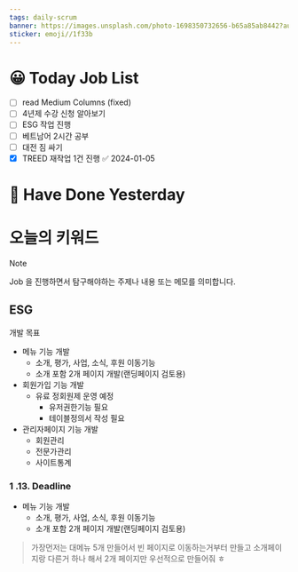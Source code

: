 ```yaml
---
tags: daily-scrum
banner: https://images.unsplash.com/photo-1698350732656-b65a85ab8442?auto=format&fit=crop&q=80&w=2837&ixlib=rb-4.0.3&ixid=M3wxMjA3fDB8MHxwaG90by1wYWdlfHx8fGVufDB8fHx8fA%3D%3D
sticker: emoji//1f33b
---
```

#  😀 Today Job List
- [ ] read Medium Columns (fixed)
- [ ] 4년제 수강 신청 알아보기
- [ ] ESG 작업 진행
- [ ] 베트남어 2시간 공부
- [ ] 대전 짐 싸기
- [x] TREED 재작업 1건 진행 ✅ 2024-01-05

# 🙂 Have Done Yesterday



# 오늘의 키워드

> [!NOTE]
> Job 을 진행하면서 탐구해야하는 주제나 내용 또는 메모를 의미합니다.

## ESG
개발 목표
 - 메뉴 기능 개발
    - 소개, 평가, 사업, 소식, 후원 이동기능
    - 소개 포함 2개 페이지 개발(랜딩페이지 검토용)
- 회원가입 기능 개발
    - 유료 정회원제 운영 예정
      - 유저권한기능 필요
      - 테이블정의서 작성 필요
- 관리자페이지 기능 개발
    - 회원관리
    - 전문가관리
    - 사이트통계
### 1 .13. Deadline
 - 메뉴 기능 개발
    - 소개, 평가, 사업, 소식, 후원 이동기능
    - 소개 포함 2개 페이지 개발(랜딩페이지 검토용)
> 가장먼저는 대메뉴 5개 만들어서 빈 페이지로 이동하는거부터 만들고 소개페이지랑 다른거 하나 해서 2개 페이지만 우선적으로 만들어줘 ㅎ
